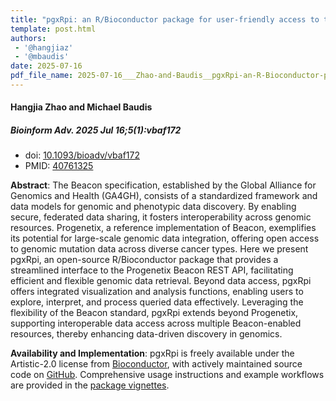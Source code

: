 ```yaml
---
title: "pgxRpi: an R/Bioconductor package for user-friendly access to the Beacon API"
template: post.html 
authors:
 - '@hangjiaz'
 - '@mbaudis'
date: 2025-07-16
pdf_file_name: 2025-07-16___Zhao-and-Baudis__pgxRpi-an-R-Bioconductor-package-for-user-friendly-access-to-the-Beacon-v2-API__Bioinformatics-Advances.pdf
---
```


#### Hangjia Zhao and Michael Baudis
##### Bioinform Adv. 2025 Jul 16;5(1):vbaf172
* doi: [10.1093/bioadv/vbaf172](https://doi.org/10.1093/bioadv/vbaf172)
* PMID: [40761325](https://pubmed.ncbi.nlm.nih.gov/40761325/)
  
**Abstract**: The Beacon specification, established by the Global Alliance for Genomics and Health (GA4GH), consists of a standardized framework and data models for genomic and phenotypic data discovery. By enabling secure, federated data sharing, it fosters interoperability across genomic resources. Progenetix, a reference implementation of Beacon, exemplifies its potential for large-scale genomic data integration, offering open access to genomic mutation data across diverse cancer types. Here we present pgxRpi, an open-source R/Bioconductor package that provides a streamlined interface to the Progenetix Beacon REST API, <!--more--> facilitating efficient and flexible genomic data retrieval. Beyond data access, pgxRpi offers integrated visualization and analysis functions, enabling users to explore, interpret, and process queried data effectively. Leveraging the flexibility of the Beacon standard, pgxRpi extends beyond Progenetix, supporting interoperable data access across multiple Beacon-enabled resources, thereby enhancing data-driven discovery in genomics.

**Availability and Implementation**: pgxRpi is freely available under the Artistic-2.0 license from [Bioconductor](https://doi.org/doi:10.18129/B9.bioc.pgxRpi), with actively maintained source code on [GitHub](https://github.com/progenetix/pgxRpi). Comprehensive usage instructions and example workflows are provided in the [package vignettes](https://github.com/progenetix/pgxRpi/tree/devel/vignettes).

